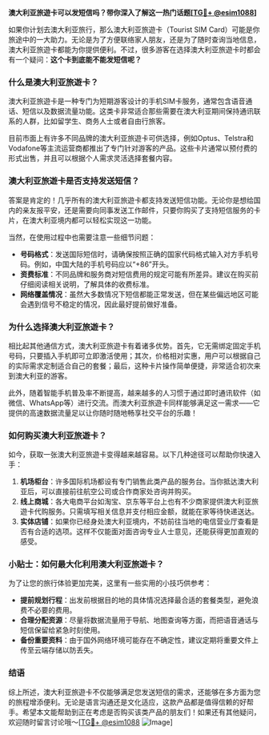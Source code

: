**澳大利亚旅遊卡可以发短信吗？带你深入了解这一热门话题[[TG💪+ @esim1088](https://t.me/s/esim1088)]**

如果你计划去澳大利亚旅行，那么澳大利亚旅遊卡（Tourist SIM Card）可能是你旅途中的一大助力。无论是为了方便联络家人朋友，还是为了随时查询当地信息，澳大利亚旅遊卡都能为你提供便利。不过，很多游客在选择澳大利亚旅遊卡时都会有一个疑问：**这个卡到底能不能发短信呢？**

### **什么是澳大利亚旅遊卡？**

澳大利亚旅遊卡是一种专门为短期游客设计的手机SIM卡服务，通常包含语音通话、短信以及数据流量功能。这类卡非常适合那些需要在澳大利亚期间保持通讯联系的人群，比如留学生、商务人士或者自由行旅客。

目前市面上有许多不同品牌的澳大利亚旅遊卡可供选择，例如Optus、Telstra和Vodafone等主流运营商都推出了专门针对游客的产品。这些卡片通常以预付费的形式出售，并且可以根据个人需求灵活选择套餐内容。

### **澳大利亚旅遊卡是否支持发送短信？**

答案是肯定的！几乎所有的澳大利亚旅遊卡都支持发送短信功能。无论你是想给国内的亲友报平安，还是需要向同事发送工作邮件，只要你购买了支持短信服务的卡片，在澳大利亚境内都可以轻松实现这一功能。

当然，在使用过程中也需要注意一些细节问题：

- **号码格式**：发送国际短信时，请确保按照正确的国家代码格式输入对方手机号码。例如，中国大陆的手机号码应以“+86”开头。
- **资费标准**：不同品牌和服务商对短信费用的规定可能有所差异。建议在购买前仔细阅读相关说明，了解具体的收费标准。
- **网络覆盖情况**：虽然大多数情况下短信都能正常发送，但在某些偏远地区可能会遇到信号不稳定的情况，因此最好提前做好准备。

### **为什么选择澳大利亚旅遊卡？**

相比起其他通信方式，澳大利亚旅遊卡有着诸多优势。首先，它无需绑定固定手机号码，只要插入手机即可立即激活使用；其次，价格相对实惠，用户可以根据自己的实际需求定制适合自己的套餐；最后，这种卡片操作简单便捷，非常适合初次来到澳大利亚的游客。

此外，随着智能手机普及率不断提高，越来越多的人习惯于通过即时通讯软件（如微信、WhatsApp等）进行交流。而澳大利亚旅遊卡同样能够满足这一需求——它提供的高速数据流量足以让你随时随地畅享社交平台的乐趣！

### **如何购买澳大利亚旅遊卡？**

如今，获取一张澳大利亚旅遊卡变得越来越容易。以下几种途径可以帮助你快速入手：

1. **机场柜台**：许多国际机场都设有专门销售此类产品的服务台。当你抵达澳大利亚后，可以直接前往航空公司或合作商家处咨询并购买。
2. **线上商城**：各大电商平台如淘宝、京东等平台上也有不少商家提供澳大利亚旅遊卡代购服务。只需填写相关信息并支付相应金额，就能在家等待快递送达。
3. **实体店铺**：如果你已经身处澳大利亚境内，不妨前往当地的电信营业厅查看是否有合适的选项。这样不仅能面对面咨询专业人士意见，还能获得更加直观的感受。

### **小贴士：如何最大化利用澳大利亚旅遊卡？**

为了让您的旅行体验更加完美，这里有一些实用的小技巧供参考：

- **提前规划行程**：出发前根据目的地的具体情况选择最合适的套餐类型，避免浪费不必要的费用。
- **合理分配资源**：尽量将数据流量用于导航、地图查询等方面，而把语音通话与短信保留给紧急时刻使用。
- **备份重要资料**：由于国外网络环境可能存在不确定性，建议定期将重要文件上传至云端存储以防丢失。

### **结语**

综上所述，澳大利亚旅遊卡不仅能够满足您发送短信的需求，还能够在多方面为您的旅程增添便利。无论是语言沟通还是文化适应，这款产品都是值得信赖的好帮手。希望本文能帮助到正在考虑是否购买该类产品的朋友们！如果还有其他疑问，欢迎随时留言讨论哦～[[TG💪+ @esim1088](https://t.me/s/esim1088) ![Image](https://i.postimg.cc/4NQfJmqS/Snipaste-2025-05-13-00-14-12.png)]